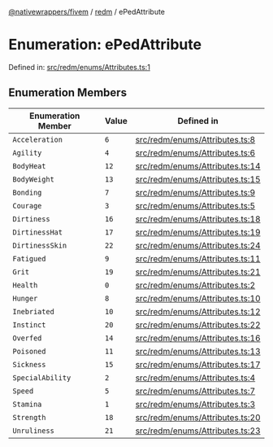 [@nativewrappers/fivem](../../README.md) / [redm](../README.md) / ePedAttribute

# Enumeration: ePedAttribute

Defined in: [src/redm/enums/Attributes.ts:1](https://github.com/nativewrappers/nativewrappers/blob/fae5ced8514b2702c9e091cb4666009f585dc560/src/redm/enums/Attributes.ts#L1)

## Enumeration Members

| Enumeration Member | Value | Defined in |
| ------ | ------ | ------ |
| <a id="acceleration"></a> `Acceleration` | `6` | [src/redm/enums/Attributes.ts:8](https://github.com/nativewrappers/nativewrappers/blob/fae5ced8514b2702c9e091cb4666009f585dc560/src/redm/enums/Attributes.ts#L8) |
| <a id="agility"></a> `Agility` | `4` | [src/redm/enums/Attributes.ts:6](https://github.com/nativewrappers/nativewrappers/blob/fae5ced8514b2702c9e091cb4666009f585dc560/src/redm/enums/Attributes.ts#L6) |
| <a id="bodyheat"></a> `BodyHeat` | `12` | [src/redm/enums/Attributes.ts:14](https://github.com/nativewrappers/nativewrappers/blob/fae5ced8514b2702c9e091cb4666009f585dc560/src/redm/enums/Attributes.ts#L14) |
| <a id="bodyweight"></a> `BodyWeight` | `13` | [src/redm/enums/Attributes.ts:15](https://github.com/nativewrappers/nativewrappers/blob/fae5ced8514b2702c9e091cb4666009f585dc560/src/redm/enums/Attributes.ts#L15) |
| <a id="bonding"></a> `Bonding` | `7` | [src/redm/enums/Attributes.ts:9](https://github.com/nativewrappers/nativewrappers/blob/fae5ced8514b2702c9e091cb4666009f585dc560/src/redm/enums/Attributes.ts#L9) |
| <a id="courage"></a> `Courage` | `3` | [src/redm/enums/Attributes.ts:5](https://github.com/nativewrappers/nativewrappers/blob/fae5ced8514b2702c9e091cb4666009f585dc560/src/redm/enums/Attributes.ts#L5) |
| <a id="dirtiness"></a> `Dirtiness` | `16` | [src/redm/enums/Attributes.ts:18](https://github.com/nativewrappers/nativewrappers/blob/fae5ced8514b2702c9e091cb4666009f585dc560/src/redm/enums/Attributes.ts#L18) |
| <a id="dirtinesshat"></a> `DirtinessHat` | `17` | [src/redm/enums/Attributes.ts:19](https://github.com/nativewrappers/nativewrappers/blob/fae5ced8514b2702c9e091cb4666009f585dc560/src/redm/enums/Attributes.ts#L19) |
| <a id="dirtinessskin"></a> `DirtinessSkin` | `22` | [src/redm/enums/Attributes.ts:24](https://github.com/nativewrappers/nativewrappers/blob/fae5ced8514b2702c9e091cb4666009f585dc560/src/redm/enums/Attributes.ts#L24) |
| <a id="fatigued"></a> `Fatigued` | `9` | [src/redm/enums/Attributes.ts:11](https://github.com/nativewrappers/nativewrappers/blob/fae5ced8514b2702c9e091cb4666009f585dc560/src/redm/enums/Attributes.ts#L11) |
| <a id="grit"></a> `Grit` | `19` | [src/redm/enums/Attributes.ts:21](https://github.com/nativewrappers/nativewrappers/blob/fae5ced8514b2702c9e091cb4666009f585dc560/src/redm/enums/Attributes.ts#L21) |
| <a id="health"></a> `Health` | `0` | [src/redm/enums/Attributes.ts:2](https://github.com/nativewrappers/nativewrappers/blob/fae5ced8514b2702c9e091cb4666009f585dc560/src/redm/enums/Attributes.ts#L2) |
| <a id="hunger"></a> `Hunger` | `8` | [src/redm/enums/Attributes.ts:10](https://github.com/nativewrappers/nativewrappers/blob/fae5ced8514b2702c9e091cb4666009f585dc560/src/redm/enums/Attributes.ts#L10) |
| <a id="inebriated"></a> `Inebriated` | `10` | [src/redm/enums/Attributes.ts:12](https://github.com/nativewrappers/nativewrappers/blob/fae5ced8514b2702c9e091cb4666009f585dc560/src/redm/enums/Attributes.ts#L12) |
| <a id="instinct"></a> `Instinct` | `20` | [src/redm/enums/Attributes.ts:22](https://github.com/nativewrappers/nativewrappers/blob/fae5ced8514b2702c9e091cb4666009f585dc560/src/redm/enums/Attributes.ts#L22) |
| <a id="overfed"></a> `Overfed` | `14` | [src/redm/enums/Attributes.ts:16](https://github.com/nativewrappers/nativewrappers/blob/fae5ced8514b2702c9e091cb4666009f585dc560/src/redm/enums/Attributes.ts#L16) |
| <a id="poisoned"></a> `Poisoned` | `11` | [src/redm/enums/Attributes.ts:13](https://github.com/nativewrappers/nativewrappers/blob/fae5ced8514b2702c9e091cb4666009f585dc560/src/redm/enums/Attributes.ts#L13) |
| <a id="sickness"></a> `Sickness` | `15` | [src/redm/enums/Attributes.ts:17](https://github.com/nativewrappers/nativewrappers/blob/fae5ced8514b2702c9e091cb4666009f585dc560/src/redm/enums/Attributes.ts#L17) |
| <a id="specialability"></a> `SpecialAbility` | `2` | [src/redm/enums/Attributes.ts:4](https://github.com/nativewrappers/nativewrappers/blob/fae5ced8514b2702c9e091cb4666009f585dc560/src/redm/enums/Attributes.ts#L4) |
| <a id="speed"></a> `Speed` | `5` | [src/redm/enums/Attributes.ts:7](https://github.com/nativewrappers/nativewrappers/blob/fae5ced8514b2702c9e091cb4666009f585dc560/src/redm/enums/Attributes.ts#L7) |
| <a id="stamina"></a> `Stamina` | `1` | [src/redm/enums/Attributes.ts:3](https://github.com/nativewrappers/nativewrappers/blob/fae5ced8514b2702c9e091cb4666009f585dc560/src/redm/enums/Attributes.ts#L3) |
| <a id="strength"></a> `Strength` | `18` | [src/redm/enums/Attributes.ts:20](https://github.com/nativewrappers/nativewrappers/blob/fae5ced8514b2702c9e091cb4666009f585dc560/src/redm/enums/Attributes.ts#L20) |
| <a id="unruliness"></a> `Unruliness` | `21` | [src/redm/enums/Attributes.ts:23](https://github.com/nativewrappers/nativewrappers/blob/fae5ced8514b2702c9e091cb4666009f585dc560/src/redm/enums/Attributes.ts#L23) |
